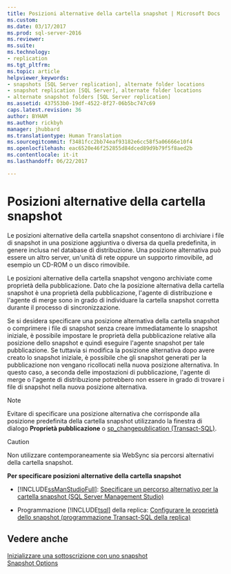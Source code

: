 ```yaml
---
title: Posizioni alternative della cartella snapshot | Microsoft Docs
ms.custom: 
ms.date: 03/17/2017
ms.prod: sql-server-2016
ms.reviewer: 
ms.suite: 
ms.technology:
- replication
ms.tgt_pltfrm: 
ms.topic: article
helpviewer_keywords:
- snapshots [SQL Server replication], alternate folder locations
- snapshot replication [SQL Server], alternate folder locations
- alternate snapshot folders [SQL Server replication]
ms.assetid: 437553b0-19df-4522-8f27-06b5bc747c69
caps.latest.revision: 36
author: BYHAM
ms.author: rickbyh
manager: jhubbard
ms.translationtype: Human Translation
ms.sourcegitcommit: f3481fcc2bb74eaf93182e6cc58f5a06666e10f4
ms.openlocfilehash: eac6520e46f252855d84dced89d9b79f5f8aed2b
ms.contentlocale: it-it
ms.lasthandoff: 06/22/2017

---
```

# <a name="alternate-snapshot-folder-locations"></a>Posizioni alternative della cartella snapshot
  Le posizioni alternative della cartella snapshot consentono di archiviare i file di snapshot in una posizione aggiuntiva o diversa da quella predefinita, in genere inclusa nel database di distribuzione. Una posizione alternativa può essere un altro server, un'unità di rete oppure un supporto rimovibile, ad esempio un CD-ROM o un disco rimovibile.  
  
 Le posizioni alternative della cartella snapshot vengono archiviate come proprietà della pubblicazione. Dato che la posizione alternativa della cartella snapshot è una proprietà della pubblicazione, l'agente di distribuzione e l'agente di merge sono in grado di individuare la cartella snapshot corretta durante il processo di sincronizzazione.  
  
 Se si desidera specificare una posizione alternativa della cartella snapshot o comprimere i file di snapshot senza creare immediatamente lo snapshot iniziale, è possibile impostare le proprietà della pubblicazione relative alla posizione dello snapshot e quindi eseguire l'agente snapshot per tale pubblicazione. Se tuttavia si modifica la posizione alternativa dopo avere creato lo snapshot iniziale, è possibile che gli snapshot generati per la pubblicazione non vengano ricollocati nella nuova posizione alternativa. In questo caso, a seconda delle impostazioni di pubblicazione, l'agente di merge o l'agente di distribuzione potrebbero non essere in grado di trovare i file di snapshot nella nuova posizione alternativa.  
  
> [!NOTE]  
>  Evitare di specificare una posizione alternativa che corrisponde alla posizione predefinita della cartella snapshot utilizzando la finestra di dialogo **Proprietà pubblicazione** o [sp_changepublication &#40;Transact-SQL&#41;](../../relational-databases/system-stored-procedures/sp-changepublication-transact-sql.md).  
  
> [!CAUTION]  
>  Non utilizzare contemporaneamente sia WebSync sia percorsi alternativi della cartella snapshot.  
  
 **Per specificare posizioni alternative della cartella snapshot**  
  
-   [!INCLUDE[ssManStudioFull](../../includes/ssmanstudiofull-md.md)]: [Specificare un percorso alternativo per la cartella snapshot &#40;SQL Server Management Studio&#41;](../../relational-databases/replication/publish/specify-an-alternate-snapshot-folder-location-sql-server-management-studio.md)  
  
-   Programmazione [!INCLUDE[tsql](../../includes/tsql-md.md)] della replica: [Configurare le proprietà dello snapshot &#40;programmazione Transact-SQL della replica&#41;](../../relational-databases/replication/publish/configure-snapshot-properties-replication-transact-sql-programming.md)  
  
## <a name="see-also"></a>Vedere anche  
 [Inizializzare una sottoscrizione con uno snapshot](../../relational-databases/replication/initialize-a-subscription-with-a-snapshot.md)   
 [Snapshot Options](../../relational-databases/replication/snapshot-options.md)  
  
  
